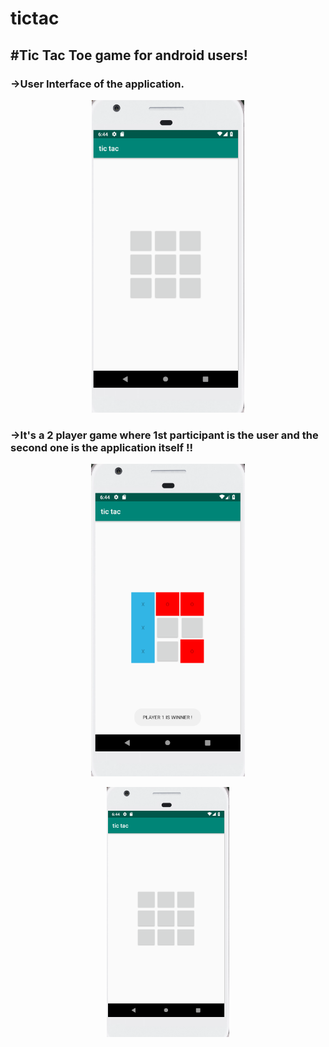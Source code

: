 # tictac

## #Tic Tac Toe game for android users!


### ->User Interface of the application.
<p align="center">
<img src="tictac_1.png" height="500"/>
</p>



### ->It's a 2 player game where 1st participant is the user and the second one is the application itself !!



<p align="center">
<img src="tictac2.png" height="500"/>
</p><p align="center">
<img id="abc" src="tictac_1.png" height="400"/>
</p>
